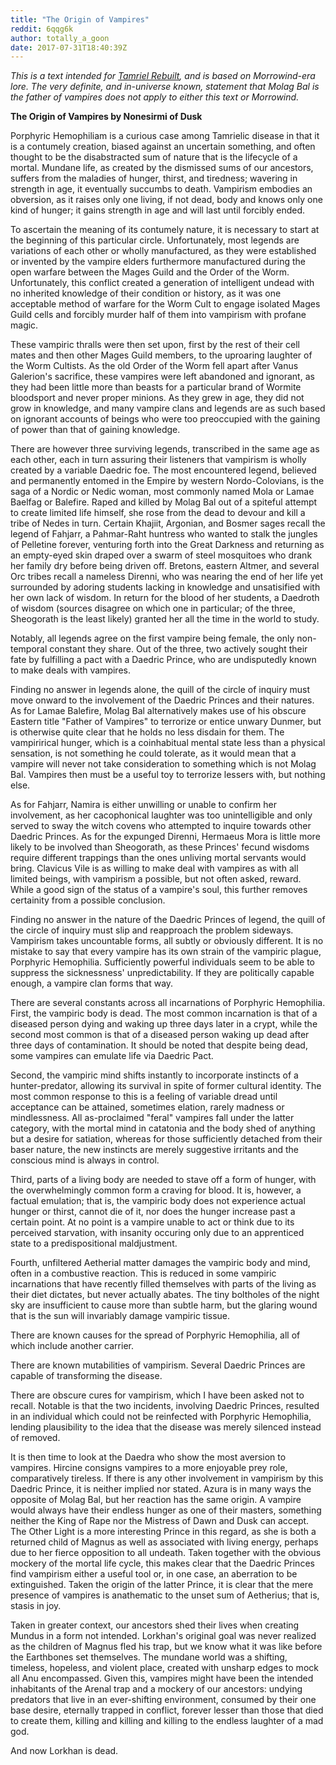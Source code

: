 ```yaml
---
title: "The Origin of Vampires"
reddit: 6qqg6k
author: totally_a_goon
date: 2017-07-31T18:40:39Z
---
```


*This is a text intended for [Tamriel Rebuilt](http://tamriel-rebuilt.org), and is based on Morrowind-era lore. The very definite, and in-universe known, statement that Molag Bal is the father of vampires does not apply to either this text or Morrowind.*


**The Origin of Vampires
by Nonesirmi of Dusk**


Porphyric Hemophiliam is a curious case among Tamrielic disease in that it is a contumely creation, biased against an uncertain something, and often thought to be the disabstracted sum of nature that is the lifecycle of a mortal. Mundane life, as created by the dismissed sums of our ancestors, suffers from the maladies of hunger, thirst, and tiredness; wavering in strength in age, it eventually succumbs to death. Vampirism embodies an obversion, as it raises only one living, if not dead, body and knows only one kind of hunger; it gains strength in age and will last until forcibly ended.


To ascertain the meaning of its contumely nature, it is necessary to start at the beginning of this particular circle. Unfortunately, most legends are variations of each other or wholly manufactured, as they were established or invented by the vampire elders furthermore manufactured during the open warfare between the Mages Guild and the Order of the Worm. Unfortunately, this conflict created a generation of intelligent undead with no inherited knowledge of their condition or history, as it was one acceptable method of warfare for the Worm Cult to engage isolated Mages Guild cells and forcibly murder half of them into vampirism with profane magic.


These vampiric thralls were then set upon, first by the rest of their cell mates and then other Mages Guild members, to the uproaring laughter of the Worm Cultists. As the old Order of the Worm fell apart after Vanus Galerion's sacrifice, these vampires were left abandoned and ignorant, as they had been little more than beasts for a particular brand of Wormite bloodsport and never proper minions. As they grew in age, they did not grow in knowledge, and many vampire clans and legends are as such based on ignorant accounts of beings who were too preoccupied with the gaining of power than that of gaining knowledge.


There are however three surviving legends, transcribed in the same age as each other, each in turn assuring their listeners that vampirism is wholly created by a variable Daedric foe. The most encountered legend, believed and permanently entomed in the Empire by western Nordo-Colovians, is the saga of a Nordic or Nedic woman, most commonly named Mola or Lamae Baelfag or Balefire. Raped and killed by Molag Bal out of a spiteful attempt to create limited life himself, she rose from the dead to devour and kill a tribe of Nedes in turn. Certain Khajiit, Argonian, and Bosmer sages recall the legend of Fahjarr, a Pahmar-Raht huntress who wanted to stalk the jungles of Pelletine forever, venturing forth into the Great Darkness and returning as an empty-eyed skin draped over a swarm of steel mosquitoes who drank her family dry before being driven off. Bretons, eastern Altmer, and several Orc tribes recall a nameless Direnni, who was nearing the end of her life yet surrounded by adoring students lacking in knowledge and unsatisified with her own lack of wisdom. In return for the blood of her students, a Daedroth of wisdom (sources disagree on which one in particular; of the three, Sheogorath is the least likely) granted her all the time in the world to study.


Notably, all legends agree on the first vampire being female, the only non-temporal constant they share. Out of the three, two actively sought their fate by fulfilling a pact with a Daedric Prince, who are undisputedly known to make deals with vampires.


Finding no answer in legends alone, the quill of the circle of inquiry must move onward to the involvement of the Daedric Princes and their natures. As for Lamae Balefire, Molag Bal alternatively makes use of his obscure Eastern title "Father of Vampires" to terrorize or entice unwary Dunmer, but is otherwise quite clear that he holds no less disdain for them. The vampirirical hunger, which is a coinhabitual mental state less than a physical sensation, is not something he could tolerate, as it would mean that a vampire will never not take consideration to something which is not Molag Bal. Vampires then must be a useful toy to terrorize lessers with, but nothing else.


As for Fahjarr, Namira is either unwilling or unable to confirm her involvement, as her cacophonical laughter was too unintelligible and only served to sway the witch covens who attempted to inquire towards other Daedric Princes. As for the expunged Direnni, Hermaeus Mora is little more likely to be involved than Sheogorath, as these Princes' fecund wisdoms require different trappings than the ones unliving mortal servants would bring. Clavicus Vile is as willing to make deal with vampires as with all limited beings, with vampirism a possible, but not often asked, reward. While a good sign of the status of a vampire's soul, this further removes certainity from a possible conclusion.


Finding no answer in the nature of the Daedric Princes of legend, the quill of the circle of inquiry must slip and reapproach the problem sideways. Vampirism takes uncountable forms, all subtly or obviously different. It is no mistake to say that every vampire has its own strain of the vampiric plague, Porphyric Hemophilia. Sufficiently powerful individuals seem to be able to suppress the sicknessness' unpredictability. If they are politically capable enough, a vampire clan forms that way.


There are several constants across all incarnations of Porphyric Hemophilia. First, the vampiric body is dead. The most common incarnation is that of a diseased person dying and waking up three days later in a crypt, while the second most common is that of a diseased person waking up dead after three days of contamination. It should be noted that despite being dead, some vampires can emulate life via Daedric Pact.


Second, the vampiric mind shifts instantly to incorporate instincts of a hunter-predator, allowing its survival in spite of former cultural identity. The most common response to this is a feeling of variable dread until acceptance can be attained, sometimes elation, rarely madness or mindlessness. All as-proclaimed "feral" vampires fall under the latter category, with the mortal mind in catatonia and the body shed of anything but a desire for satiation, whereas for those sufficiently detached from their baser nature, the new instincts are merely suggestive irritants and the conscious mind is always in control.


Third, parts of a living body are needed to stave off a form of hunger, with the overwhelmingly common form a craving for blood. It is, however, a factual emulation; that is, the vampiric body does not experience actual hunger or thirst, cannot die of it, nor does the hunger increase past a certain point. At no point is a vampire unable to act or think due to its perceived starvation, with insanity occuring only due to an apprenticed state to a predispositional maldjustment. 


Fourth, unfiltered Aetherial matter damages the vampiric body and mind, often in a combustive reaction. This is reduced in some vampiric incarnations that have recently filled themselves with parts of the living as their diet dictates, but never actually abates. The tiny boltholes of the night sky are insufficient to cause more than subtle harm, but the glaring wound that is the sun will invariably damage vampiric tissue.


There are known causes for the spread of Porphyric Hemophilia, all of which include another carrier.


There are known mutabilities of vampirism. Several Daedric Princes are capable of transforming the disease.


There are obscure cures for vampirism, which I have been asked not to recall. Notable is that the two incidents, involving Daedric Princes, resulted in an individual which could not be reinfected with Porphyric Hemophilia, lending plausibility to the idea that the disease was merely silenced instead of removed. 


It is then time to look at the Daedra who show the most aversion to vampires.  Hircine consigns vampires to a more enjoyable prey role, comparatively tireless. If there is any other involvement in vampirism by this Daedric Prince, it is neither implied nor stated. Azura is in many ways the opposite of Molag Bal, but her reaction has the same origin. A vampire would always have their endless hunger as one of their masters, something neither the King of Rape nor the Mistress of Dawn and Dusk can accept. The Other Light is a more interesting Prince in this regard, as she is both a returned child of Magnus as well as associated with living energy, perhaps due to her fierce opposition to all undeath. Taken together with the obvious mockery of the mortal life cycle, this makes clear that the Daedric Princes find vampirism either a useful tool or, in one case, an aberration to be extinguished. Taken the origin of the latter Prince, it is clear that the mere presence of vampires is anathematic to the unset sum of Aetherius; that is, stasis in joy.


Taken in greater context, our ancestors shed their lives when creating Mundus in a form not intended. Lorkhan's original goal was never realized as the children of Magnus fled his trap, but we know what it was like before the Earthbones set themselves. The mundane world was a shifting, timeless, hopeless, and violent place, created with unsharp edges to mock all Anu encompassed. Given this, vampires might have been the intended inhabitants of the Arenal trap and a mockery of our ancestors: undying predators that live in an ever-shifting environment, consumed by their one base desire, eternally trapped in conflict, forever lesser than those that died to create them, killing and killing and killing to the endless laughter of a mad god.


And now Lorkhan is dead.

